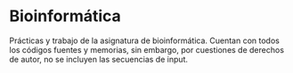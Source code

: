 # Bioinformática
Prácticas y trabajo de la asignatura de bioinformática.
Cuentan con todos los códigos fuentes y memorias, sin embargo, por cuestiones de derechos de autor, no se incluyen las secuencias de input. 
